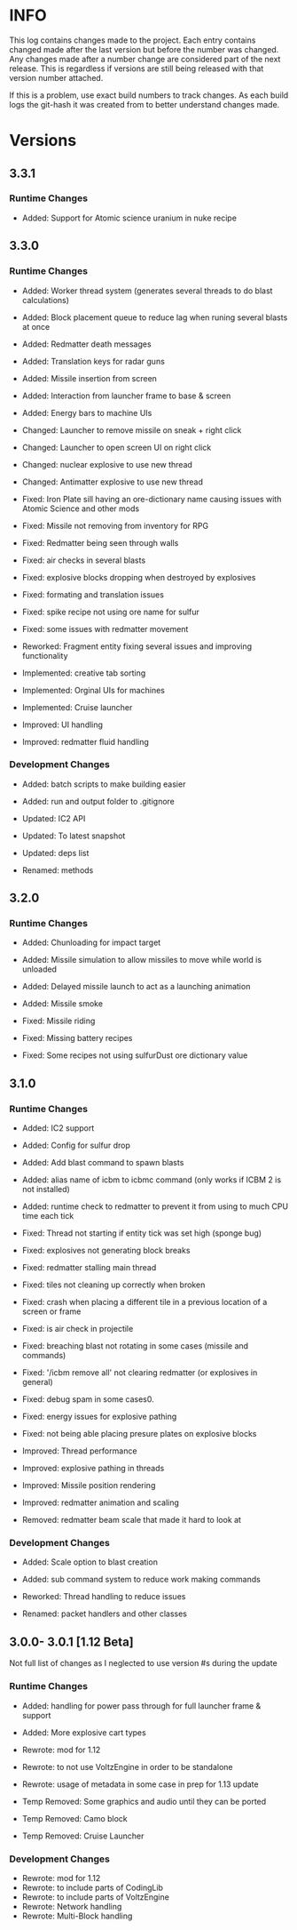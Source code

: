# INFO
This log contains changes made to the project. Each entry contains changed made after the last version but before the number was changed. Any changes made after a number change are considered part of the next release. This is regardless if versions are still being released with that version number attached. 

If this is a problem, use exact build numbers to track changes. As each build logs the git-hash it was created from to better understand changes made.

# Versions
## 3.3.1
### Runtime Changes
* Added: Support for Atomic science uranium in nuke recipe

## 3.3.0
### Runtime Changes
* Added: Worker thread system (generates several threads to do blast calculations)
* Added: Block placement queue to reduce lag when runing several blasts at once
* Added: Redmatter death messages
* Added: Translation keys for radar guns
* Added: Missile insertion from screen
* Added: Interaction from launcher frame to base & screen
* Added: Energy bars to machine UIs

* Changed: Launcher to remove missile on sneak + right click
* Changed: Launcher to open screen UI on right click
* Changed: nuclear explosive to use new thread
* Changed: Antimatter explosive to use new thread

* Fixed: Iron Plate sill having an ore-dictionary name causing issues with Atomic Science and other mods
* Fixed: Missile not removing from inventory for RPG
* Fixed: Redmatter being seen through walls
* Fixed: air checks in several blasts
* Fixed: explosive blocks dropping when destroyed by explosives
* Fixed: formating and translation issues
* Fixed: spike recipe not using ore name for sulfur
* Fixed: some issues with redmatter movement

* Reworked: Fragment entity fixing several issues and improving functionality

* Implemented: creative tab sorting
* Implemented: Orginal UIs for machines
* Implemented: Cruise launcher

* Improved: UI handling
* Improved: redmatter fluid handling

### Development Changes
* Added: batch scripts to make building easier
* Added: run and output folder to .gitignore

* Updated: IC2 API
* Updated: To latest snapshot
* Updated: deps list

* Renamed: methods

## 3.2.0
### Runtime Changes
* Added: Chunloading for impact target
* Added: Missile simulation to allow missiles to move while world is unloaded
* Added: Delayed missile launch to act as a launching animation
* Added: Missile smoke

* Fixed: Missile riding
* Fixed: Missing battery recipes
* Fixed: Some recipes not using sulfurDust ore dictionary value


## 3.1.0
### Runtime Changes
* Added: IC2 support
* Added: Config for sulfur drop
* Added: Add blast command to spawn blasts
* Added: alias name of icbm to icbmc command (only works if ICBM 2 is not installed)
* Added: runtime check to redmatter to prevent it from using to much CPU time each tick

* Fixed: Thread not starting if entity tick was set high (sponge bug)
* Fixed: explosives not generating block breaks
* Fixed: redmatter stalling main thread
* Fixed: tiles not cleaning up correctly when broken
* Fixed: crash when placing a different tile in a previous location of a screen or frame
* Fixed: is air check in projectile
* Fixed: breaching blast not rotating in some cases (missile and commands)
* Fixed: '/icbm remove all' not clearing redmatter (or explosives in general)
* Fixed: debug spam in some cases0.
* Fixed: energy issues for explosive pathing
* Fixed: not being able placing presure plates on explosive blocks

* Improved: Thread performance
* Improved: explosive pathing in threads
* Improved: Missile position rendering
* Improved: redmatter animation and scaling

* Removed: redmatter beam scale that made it hard to look at

### Development Changes
* Added: Scale option to blast creation
* Added: sub command system to reduce work making commands

* Reworked: Thread handling to reduce issues
* Renamed: packet handlers and other classes

## 3.0.0- 3.0.1 [1.12 Beta]
Not full list of changes as I neglected to use version #s during the update

### Runtime Changes
* Added: handling for power pass through for full launcher frame & support
* Added: More explosive cart types

* Rewrote: mod for 1.12
* Rewrote: to not use VoltzEngine in order to be standalone
* Rewrote: usage of metadata in some case in prep for 1.13 update

* Temp Removed: Some graphics and audio until they can be ported
* Temp Removed: Camo block
* Temp Removed: Cruise Launcher

### Development Changes
* Rewrote: mod for 1.12
* Rewrote: to include parts of CodingLib
* Rewrote: to include parts of VoltzEngine
* Rewrote: Network handling
* Rewrote: Multi-Block handling

